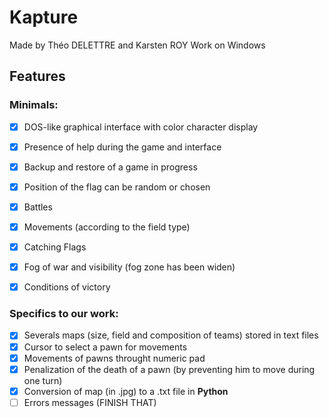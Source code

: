 # Kapture
Made by Théo DELETTRE and Karsten ROY
Work on Windows

## Features
### Minimals:
 -[x] DOS-like graphical interface with color character display
 -[x] Presence of help during the game and interface
 -[x] Backup and restore of a game in progress

 -[x] Position of the flag can be random or chosen
 -[x] Battles
 -[x] Movements (according to the field type)
 -[x] Catching Flags
 -[x] Fog of war and visibility (fog zone has been widen)
 -[x] Conditions of victory
### Specifics to our work:
 -[x] Severals maps (size, field and composition of teams) stored in text files
 -[x] Cursor to select a pawn for movements
 -[x] Movements of pawns throught numeric pad
 -[x] Penalization of the death of a pawn (by preventing him to move during one turn)
 -[x] Conversion of map (in .jpg) to a .txt file in __Python__
 -[ ] Errors messages (FINISH THAT)
